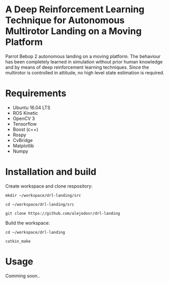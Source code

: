 # A Deep Reinforcement Learning Technique for Autonomous Multirotor Landing on a Moving Platform

Parrot Bebop 2 autonomous landing on a moving platform. The behaviour has been completely learned in simulation without prior human knowledge and by means of deep reinforcement learning
techniques. Since the multirotor is controlled in attitude, no high level state estimation is required.

# Requirements
- Ubuntu 16.04 LTS
- ROS Kinetic
- OpenCV 3
- Tensorflow
- Boost (c++)
- Rospy
- CvBridge
- Matplotlib
- Numpy

# Installation and build

Create workspace and clone respository:

`mkdir ~/workspace/drl-landing/src`

`cd ~/workspace/drl-landing/src`

`git clone https://github.com/alejodosr/drl-landing`

Build the workspace:

`cd ~/workspace/drl-landing`

`catkin_make`

# Usage

Comming soon..
